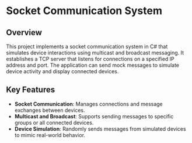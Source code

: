 # Socket Communication System

## Overview

This project implements a socket communication system in C# that simulates device interactions using multicast and broadcast messaging. It establishes a TCP server that listens for connections on a specified IP address and port. The application can send mock messages to simulate device activity and display connected devices.

## Key Features

- **Socket Communication**: Manages connections and message exchanges between devices.
- **Multicast and Broadcast**: Supports sending messages to specific groups or all connected devices.
- **Device Simulation**: Randomly sends messages from simulated devices to mimic real-world behavior.
